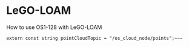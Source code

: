 # LeGO-LOAM
How to use OS1-128 with LeGO-LOAM

~~~// extern const string pointCloudTopic = "/velodyne_points";
extern const string pointCloudTopic = "/os_cloud_node/points";~~~
